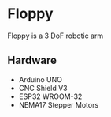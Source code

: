 # Floppy
Floppy is a 3 DoF robotic arm

## Hardware
* Arduino UNO
* CNC Shield V3
* ESP32 WROOM-32
* NEMA17 Stepper Motors
